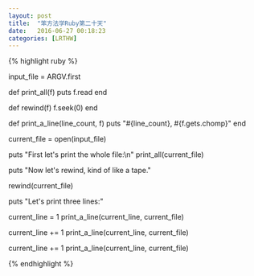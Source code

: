 ```yaml
---
layout: post
title:  "笨方法学Ruby第二十天"
date:   2016-06-27 00:18:23
categories: [LRTHW]
---
```


{% highlight ruby %}

input_file = ARGV.first

def print_all(f)
	puts f.read
end

def rewind(f)
	f.seek(0)
end

def print_a_line(line_count, f)
	puts "#{line_count}, #{f.gets.chomp}"
end

current_file = open(input_file)

puts "First let's print the whole file:\n"
print_all(current_file)

puts "Now let's rewind, kind of like a tape."

rewind(current_file)

puts "Let's print three lines:"

current_line = 1
print_a_line(current_line, current_file)

current_line += 1
print_a_line(current_line, current_file)

current_line += 1
print_a_line(current_line, current_file)

{% endhighlight %}


